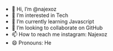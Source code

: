- 👋 Hi, I’m @najexoz
- 👀 I’m interested in Tech
- 🌱 I’m currently learning Javascript
- 💞️ I’m looking to collaborate on GitHub
- 📫 How to reach me instagram: Najexoz
- 😄 Pronouns: He


<!---
najexoz/najexoz is a ✨ special ✨ repository because its `README.md` (this file) appears on your GitHub profile.
You can click the Preview link to take a look at your changes.
--->
